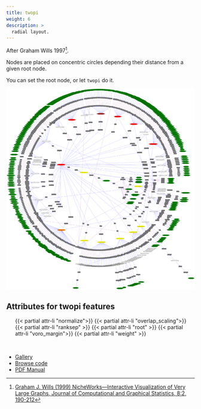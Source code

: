 ```yaml
---
title: twopi
weight: 6
description: >
  radial layout.
---
```

After Graham Wills 1997[^1].
[^1]: [Graham J. Wills (1999) NicheWorks—Interactive Visualization of Very Large Graphs, Journal of Computational and Graphical Statistics, 8:2, 190-212](https://doi.org/10.1080/10618600.1999.10474810)

Nodes are placed on concentric circles depending their distance from a given
root node.

You can set the root node, or let `twopi` do it.

<p style="text-align: center;">
  <a href="/Gallery/twopi/twopi2.html">
    <img src="/Gallery/twopi/twopi2.svg">
  </a>
</p>
<h2>Attributes for twopi features</h2>
<ul>
{{< partial attr-li "normalize">}}
{{< partial attr-li "overlap_scaling">}}
{{< partial attr-li "ranksep" >}}
{{< partial attr-li "root" >}}
{{< partial attr-li "voro_margin">}}
{{< partial attr-li "weight" >}}
</ul>
<br/>

- [Gallery](/Gallery/twopi/)
- [Browse code](https://gitlab.com/graphviz/graphviz/-/tree/main/lib/twopigen)
- [PDF Manual](/pdf/dot.1.pdf)
